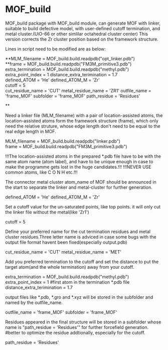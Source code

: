 # MOF_build

MOF_build package with MOF_build module, can generate MOF with linker, suitable to build defective model, with user-defined cutoff termination, and metal cluster.(UiO-66 or other simlilar octahedral cluster center)
This version corrects the Zr cluster position based on the framework structure.

Lines in script need to be modified are as below:

**MLM_filename = MOF_build.build.readpdb("opt_linker.pdb")  
**frame = MOF_build.build.readpdb("FM3M_primitive3.pdb") 
extra_termination = MOF_build.build.readpdb("methyl.pdb") 
extra_point_index = 1 
distance_extra_terimination = 1.7                                  
defined_ATOM = 'He' 
defined_ATOM_M = 'Zr'  
cutoff = 5  
cut_residue_name = 'CUT' 
metal_residue_name = 'ZR1' 
outfile_name = 'frame_MOF' 
subfolder = 'frame_MOF' 
path_residue = 'Residues' 

**

Need a linker file (MLM_filename) with a pair of location-assisted atoms, the location-assisted atoms form the framework structure (frame),
which only need the relative struture, whose edge length don't need to be equal to the real edge length in MOF.
  
  MLM_filename = MOF_build.build.readpdb("linker.pdb")  
  frame = MOF_build.build.readpdb("FM3M_primitive3.pdb")       

!!!The location-assisted atoms in the prepared *.pdb file have to be with the same atom name (atom label), and have to be unique enough in case to make the programme gets lost in the huge candidates.!!!
!!!NEVER USE common atoms, like C O N H etc.!!!

The connector metal cluster atom_name of MOF should be announced in the start to separate the linker and metal-cluster for further generation.

  defined_ATOM = 'He'
  defined_ATOM_M = 'Zr'

Set a cutoff value for the un-saturated points, like top points. it will only cut the linker file without the metal(like 'Zr1')

  cutoff = 5  

Define your preferred name for the cut termination residues and metal cluster residues.Three letter name is adviced in case some bugs with the output file format havent been fixed(especially output.pdb)

  cut_residue_name = 'CUT'
  metal_residue_name = 'MET'

Add you preferred termination to the cutoff and set the distance to put the target atom(and the whole termination) away from your cutoff.

extra_termination = MOF_build.build.readpdb("methyl.pdb")
extra_point_index = 1 #first atom in the termination *.pdb file
distance_extra_terimination = 1.7

output files like *.pdb, *.gro and *.xyz will be stored in the subfolder and named by the outfile_name.

outfile_name = 'frame_MOF'
subfolder = 'frame_MOF'

Residues appeared in the final structure will be stored in a subfolder whose name is "path_residue = 'Residues'" for further forcefield generation.
#better to optimize the residue addtionally, especially for the cutoff.

path_residue = 'Residues'
